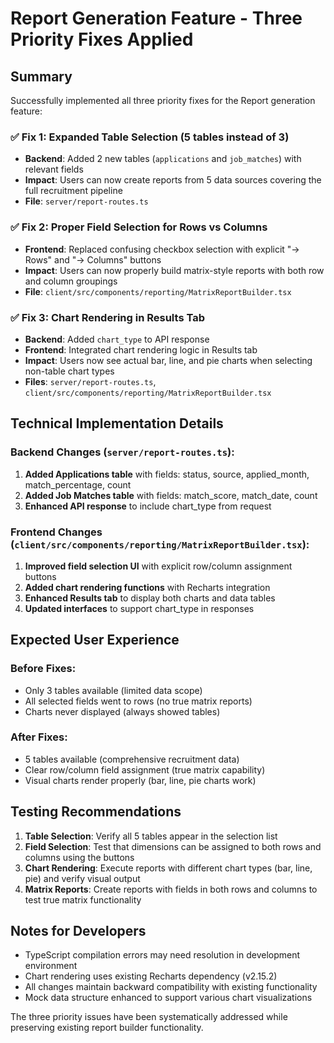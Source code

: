 # Report Generation Feature - Three Priority Fixes Applied

## Summary
Successfully implemented all three priority fixes for the Report generation feature:

### ✅ Fix 1: Expanded Table Selection (5 tables instead of 3)
- **Backend**: Added 2 new tables (`applications` and `job_matches`) with relevant fields
- **Impact**: Users can now create reports from 5 data sources covering the full recruitment pipeline
- **File**: `server/report-routes.ts`

### ✅ Fix 2: Proper Field Selection for Rows vs Columns  
- **Frontend**: Replaced confusing checkbox selection with explicit "→ Rows" and "→ Columns" buttons
- **Impact**: Users can now properly build matrix-style reports with both row and column groupings
- **File**: `client/src/components/reporting/MatrixReportBuilder.tsx`

### ✅ Fix 3: Chart Rendering in Results Tab
- **Backend**: Added `chart_type` to API response
- **Frontend**: Integrated chart rendering logic in Results tab
- **Impact**: Users now see actual bar, line, and pie charts when selecting non-table chart types
- **Files**: `server/report-routes.ts`, `client/src/components/reporting/MatrixReportBuilder.tsx`

## Technical Implementation Details

### Backend Changes (`server/report-routes.ts`):
1. **Added Applications table** with fields: status, source, applied_month, match_percentage, count
2. **Added Job Matches table** with fields: match_score, match_date, count  
3. **Enhanced API response** to include chart_type from request

### Frontend Changes (`client/src/components/reporting/MatrixReportBuilder.tsx`):
1. **Improved field selection UI** with explicit row/column assignment buttons
2. **Added chart rendering functions** with Recharts integration
3. **Enhanced Results tab** to display both charts and data tables
4. **Updated interfaces** to support chart_type in responses

## Expected User Experience

### Before Fixes:
- Only 3 tables available (limited data scope)
- All selected fields went to rows (no true matrix reports)  
- Charts never displayed (always showed tables)

### After Fixes:
- 5 tables available (comprehensive recruitment data)
- Clear row/column field assignment (true matrix capability)
- Visual charts render properly (bar, line, pie charts work)

## Testing Recommendations

1. **Table Selection**: Verify all 5 tables appear in the selection list
2. **Field Selection**: Test that dimensions can be assigned to both rows and columns using the buttons
3. **Chart Rendering**: Execute reports with different chart types (bar, line, pie) and verify visual output
4. **Matrix Reports**: Create reports with fields in both rows and columns to test true matrix functionality

## Notes for Developers

- TypeScript compilation errors may need resolution in development environment
- Chart rendering uses existing Recharts dependency (v2.15.2)  
- All changes maintain backward compatibility with existing functionality
- Mock data structure enhanced to support various chart visualizations

The three priority issues have been systematically addressed while preserving existing report builder functionality.
